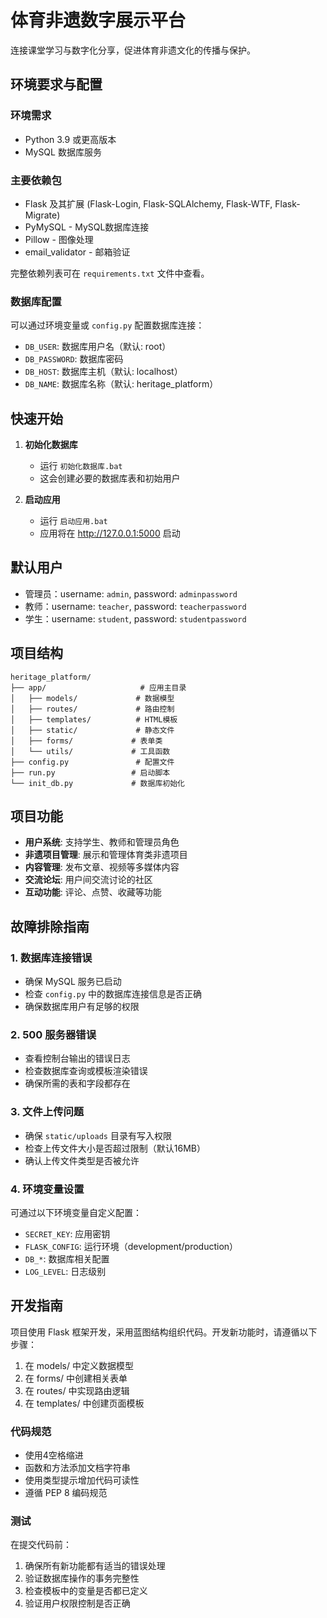 # 体育非遗数字展示平台

连接课堂学习与数字化分享，促进体育非遗文化的传播与保护。

## 环境要求与配置

### 环境需求

- Python 3.9 或更高版本
- MySQL 数据库服务

### 主要依赖包

- Flask 及其扩展 (Flask-Login, Flask-SQLAlchemy, Flask-WTF, Flask-Migrate)
- PyMySQL - MySQL数据库连接
- Pillow - 图像处理
- email_validator - 邮箱验证

完整依赖列表可在 `requirements.txt` 文件中查看。

### 数据库配置

可以通过环境变量或 `config.py` 配置数据库连接：

- `DB_USER`: 数据库用户名（默认: root）
- `DB_PASSWORD`: 数据库密码
- `DB_HOST`: 数据库主机（默认: localhost）
- `DB_NAME`: 数据库名称（默认: heritage_platform）

## 快速开始

1. **初始化数据库**
   - 运行 `初始化数据库.bat`
   - 这会创建必要的数据库表和初始用户

2. **启动应用**
   - 运行 `启动应用.bat`
   - 应用将在 http://127.0.0.1:5000 启动

## 默认用户

- 管理员：username: `admin`, password: `adminpassword`
- 教师：username: `teacher`, password: `teacherpassword`
- 学生：username: `student`, password: `studentpassword`

## 项目结构

```
heritage_platform/
├── app/                     # 应用主目录
│   ├── models/             # 数据模型
│   ├── routes/             # 路由控制
│   ├── templates/          # HTML模板
│   ├── static/             # 静态文件
│   ├── forms/             # 表单类
│   └── utils/             # 工具函数
├── config.py               # 配置文件
├── run.py                 # 启动脚本
└── init_db.py             # 数据库初始化
```

## 项目功能

- **用户系统**: 支持学生、教师和管理员角色
- **非遗项目管理**: 展示和管理体育类非遗项目
- **内容管理**: 发布文章、视频等多媒体内容
- **交流论坛**: 用户间交流讨论的社区
- **互动功能**: 评论、点赞、收藏等功能

## 故障排除指南

### 1. 数据库连接错误
   - 确保 MySQL 服务已启动
   - 检查 `config.py` 中的数据库连接信息是否正确
   - 确保数据库用户有足够的权限

### 2. 500 服务器错误
   - 查看控制台输出的错误日志
   - 检查数据库查询或模板渲染错误
   - 确保所需的表和字段都存在

### 3. 文件上传问题
   - 确保 `static/uploads` 目录有写入权限
   - 检查上传文件大小是否超过限制（默认16MB）
   - 确认上传文件类型是否被允许
   
### 4. 环境变量设置
可通过以下环境变量自定义配置：
   - `SECRET_KEY`: 应用密钥
   - `FLASK_CONFIG`: 运行环境（development/production）
   - `DB_*`: 数据库相关配置
   - `LOG_LEVEL`: 日志级别

## 开发指南

项目使用 Flask 框架开发，采用蓝图结构组织代码。开发新功能时，请遵循以下步骤：

1. 在 models/ 中定义数据模型
2. 在 forms/ 中创建相关表单
3. 在 routes/ 中实现路由逻辑
4. 在 templates/ 中创建页面模板

### 代码规范

- 使用4空格缩进
- 函数和方法添加文档字符串
- 使用类型提示增加代码可读性
- 遵循 PEP 8 编码规范

### 测试

在提交代码前：
1. 确保所有新功能都有适当的错误处理
2. 验证数据库操作的事务完整性
3. 检查模板中的变量是否都已定义
4. 验证用户权限控制是否正确
